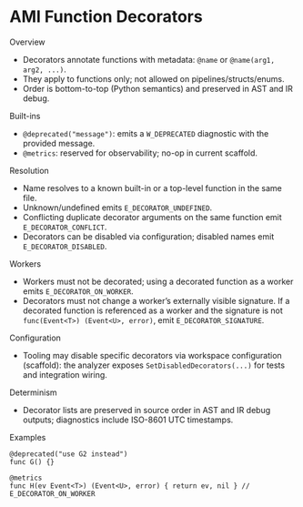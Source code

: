 # AMI Function Decorators

Overview

- Decorators annotate functions with metadata: `@name` or `@name(arg1, arg2, ...)`.
- They apply to functions only; not allowed on pipelines/structs/enums.
- Order is bottom-to-top (Python semantics) and preserved in AST and IR debug.

Built-ins

- `@deprecated("message")`: emits a `W_DEPRECATED` diagnostic with the provided message.
- `@metrics`: reserved for observability; no-op in current scaffold.

Resolution

- Name resolves to a known built-in or a top-level function in the same file.
- Unknown/undefined emits `E_DECORATOR_UNDEFINED`.
- Conflicting duplicate decorator arguments on the same function emit `E_DECORATOR_CONFLICT`.
- Decorators can be disabled via configuration; disabled names emit `E_DECORATOR_DISABLED`.

Workers

- Workers must not be decorated; using a decorated function as a worker emits `E_DECORATOR_ON_WORKER`.
- Decorators must not change a worker’s externally visible signature. If a decorated function is referenced as a worker and the signature is not `func(Event<T>) (Event<U>, error)`, emit `E_DECORATOR_SIGNATURE`.

Configuration

- Tooling may disable specific decorators via workspace configuration (scaffold): the analyzer exposes `SetDisabledDecorators(...)` for tests and integration wiring.

Determinism

- Decorator lists are preserved in source order in AST and IR debug outputs; diagnostics include ISO-8601 UTC timestamps.

Examples

```
@deprecated("use G2 instead")
func G() {}

@metrics
func H(ev Event<T>) (Event<U>, error) { return ev, nil } // E_DECORATOR_ON_WORKER
```

